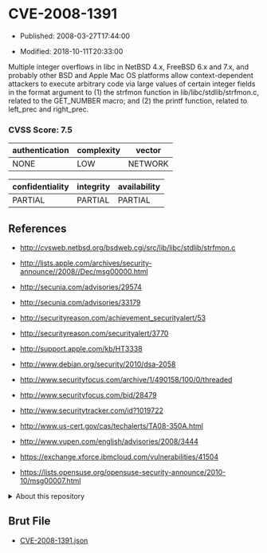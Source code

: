 # CVE-2008-1391

- Published: 2008-03-27T17:44:00

- Modified: 2018-10-11T20:33:00

Multiple integer overflows in libc in NetBSD 4.x, FreeBSD 6.x and 7.x, and probably other BSD and Apple Mac OS platforms allow context-dependent attackers to execute arbitrary code via large values of certain integer fields in the format argument to (1) the strfmon function in lib/libc/stdlib/strfmon.c, related to the GET_NUMBER macro; and (2) the printf function, related to left_prec and right_prec.

### CVSS Score: **7.5**

| authentication | complexity | vector |
| --- | --- | --- |
| NONE | LOW | NETWORK |

| confidentiality | integrity | availability |
| --- | --- | --- |
| PARTIAL | PARTIAL | PARTIAL |

## References

* http://cvsweb.netbsd.org/bsdweb.cgi/src/lib/libc/stdlib/strfmon.c

* http://lists.apple.com/archives/security-announce//2008//Dec/msg00000.html

* http://secunia.com/advisories/29574

* http://secunia.com/advisories/33179

* http://securityreason.com/achievement_securityalert/53

* http://securityreason.com/securityalert/3770

* http://support.apple.com/kb/HT3338

* http://www.debian.org/security/2010/dsa-2058

* http://www.securityfocus.com/archive/1/490158/100/0/threaded

* http://www.securityfocus.com/bid/28479

* http://www.securitytracker.com/id?1019722

* http://www.us-cert.gov/cas/techalerts/TA08-350A.html

* http://www.vupen.com/english/advisories/2008/3444

* https://exchange.xforce.ibmcloud.com/vulnerabilities/41504

* https://lists.opensuse.org/opensuse-security-announce/2010-10/msg00007.html

<details>
<summary>About this repository</summary> 

  This repository is part of the project [Live Hack CVE](https://github.com/Live-Hack-CVE). Main website can be found [www.live-hack.org](https://www.live-hack.org) 
  
  Made by [Sn0wAlice](https://github.com/Sn0wAlice) for the people that care about security and need to have a feed of the latest CVEs. Hope you enjoy it, don't forget to star the repo and follow me on [Twitter](https://twitter.com/Sn0wAlice) and [Github](https://github.com/Sn0wAlice). And that is my [personnal website](https://www.alice-snow.me/)

  - [Home Page](https://github.com/Live-Hack-CVE)
  - [Framework](https://github.com/Live-Hack-CVE/cve-framework)
  - [CVE database](https://github.com/Live-Hack-CVE/full_database)
  - [Changelog](https://github.com/Live-Hack-CVE/Changelog)
</details>

## Brut File

* [CVE-2008-1391.json](https://raw.githubusercontent.com/Live-Hack-CVE/full_database/main/cves/2008/CVE-2008-1391.json)

